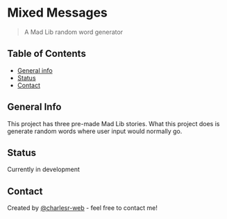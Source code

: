 Mixed Messages
==============
> A Mad Lib random word generator

Table of Contents
-----------------
* [General info](#general-info)
* [Status](#status)
* [Contact](#contact)

General Info
------------
This project has three pre-made Mad Lib stories. What this project does is generate random words where user input would normally go.

Status
------
Currently in development

## Contact
Created by [@charlesr-web](https://github.com/charlesr-web) - feel free to contact me!